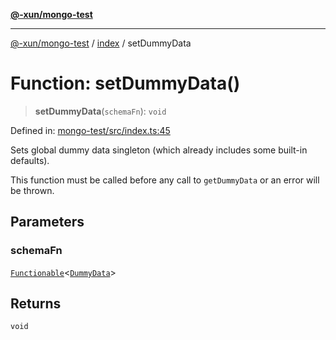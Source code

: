 [**@-xun/mongo-test**](../../README.md)

***

[@-xun/mongo-test](../../README.md) / [index](../README.md) / setDummyData

# Function: setDummyData()

> **setDummyData**(`schemaFn`): `void`

Defined in: [mongo-test/src/index.ts:45](https://github.com/Xunnamius/mongo-utils/blob/a6c2112fab3deadd3d025a547cf8d9c912b8daa6/packages/mongo-test/src/index.ts#L45)

Sets global dummy data singleton (which already includes some built-in
defaults).

This function must be called before any call to `getDummyData` or an error
will be thrown.

## Parameters

### schemaFn

[`Functionable`](../type-aliases/Functionable.md)\<[`DummyData`](../type-aliases/DummyData.md)\>

## Returns

`void`
